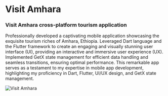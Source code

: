 # Visit Amhara

### Visit Amhara cross-platform tourism application

Professionally developed a captivating mobile application showcasing the
exquisite tourism riches of Amhara, Ethiopia. Leveraged Dart language and the
Flutter framework to create an engaging and visually stunning user interface (UI),
providing an interactive and immersive user experience (UX). Implemented GetX
state management for efficient data handling and seamless transitions, ensuring
optimal performance. This remarkable app serves as a testament to my expertise
in mobile app development, highlighting my proficiency in Dart, Flutter, UI/UX
design, and GetX state management.

![Visit Amhara](https://github.com/BeckiA/Visit-Amhara/blob/master/visit_amhara_final.png?raw=true)

